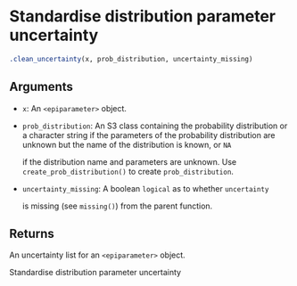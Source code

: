 # Standardise distribution parameter uncertainty

```r
.clean_uncertainty(x, prob_distribution, uncertainty_missing)
```

## Arguments

- `x`: An `<epiparameter>` object.
- `prob_distribution`: An S3 class containing the probability distribution or a character string if the parameters of the probability distribution are unknown but the name of the distribution is known, or `NA`
    
    if the distribution name and parameters are unknown. Use `create_prob_distribution()` to create `prob_distribution`.
- `uncertainty_missing`: A boolean `logical` as to whether `uncertainty`
    
    is missing (see `missing()`) from the parent function.

## Returns

An uncertainty list for an `<epiparameter>` object.

Standardise distribution parameter uncertainty
